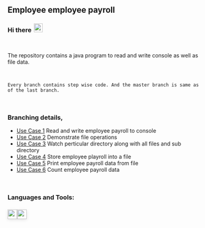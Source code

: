 ## Employee employee payroll

### Hi there <img width="23px" style="margin-bottom:-2.5px; margin-left:3px;" src="https://emojipedia-us.s3.dualstack.us-west-1.amazonaws.com/thumbs/120/apple/271/waving-hand_1f44b.png" />

<br />

The repository contains a java program to read and write console as well as file data.
 
<br />

```
Every branch contains step wise code. And the master branch is same as of the last branch.
```

<br />

### Branching details,

- [Use Case 1](https://github.com/imatharv/Java-Employee-Payroll/tree/use-case-1 "Read and write employee payroll to console") Read and write employee payroll to console
- [Use Case 2](https://github.com/imatharv/Java-Employee-Payroll/tree/use-case-2 "Demonstrate file operations") Demonstrate file operations
- [Use Case 3](https://github.com/imatharv/Java-Employee-Payroll/tree/use-case-3 "Watch perticular directory along with all files and sub directory") Watch perticular directory along with all files and sub directory
- [Use Case 4](https://github.com/imatharv/Java-Employee-Payroll/tree/use-case-4 "Store employee playroll into  a file") Store employee playroll into  a file
- [Use Case 5](https://github.com/imatharv/Java-Employee-Payroll/tree/use-case-5 "Print employee payroll data") Print employee payroll data from file
- [Use Case 6](https://github.com/imatharv/Java-Employee-Payroll/tree/use-case-6 "Count employee payroll data") Count employee payroll data

<br />

### Languages and Tools:

<img align="left" alt="" width="25px"  style="margin:6px 0px; box-shadow: 0rem .15rem .5rem rgba(0,0,0,.1);" src="https://encrypted-tbn0.gstatic.com/images?q=tbn:ANd9GcQRiHfsdHKJSiDEG8DK9IrdDGrdA-RwYqTYAuY9WuNJodRKOxngRHQI2fxLfnDRCpsm52o&usqp=CAU" />

<img align="left" alt="" width="25px"  style="margin:6px 0px; box-shadow: 0rem .15rem .5rem rgba(0,0,0,.1);" src="https://user-images.githubusercontent.com/674621/71187801-14e60a80-2280-11ea-94c9-e56576f76baf.png" />


<br />
<br />
<br />

[instagram]: https://instagram.com/the.jpeg.creator/
[linkedin]: https://linkedin.com/in/atharva-a-joshi/
